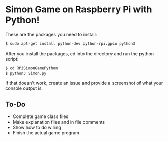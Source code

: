 # Simon Game on Raspberry Pi with Python!
These are the packages you need to install:
```bash
$ sudo apt-get install python-dev python-rpi.gpio python3
```

After you install the packages, cd into the directory and run the python script:
```bash
$ cd RPiSimonGamePython
$ python3 Simon.py
```
If that doesn't work, create an issue and provide a screenshot of what your console output is. 

## To-Do
- Complete game class files
- Make explanation files and in file comments
- Show how to do wiring
- Finish the actual game program
